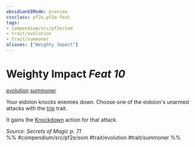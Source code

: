 ```yaml
---
obsidianUIMode: preview
cssclass: pf2e,pf2e-feat
tags:
- compendium/src/pf2e/som
- trait/evolution
- trait/summoner
aliases: ["Weighty Impact"]
---
```

# Weighty Impact  *Feat 10*  
[evolution](rules/traits/evolution-som.md "Evolution Feat Trait")  [summoner](rules/traits/summoner-som.md "Summoner Class Trait")  


Your eidolon knocks enemies down. Choose one of the eidolon's unarmed attacks with the [trip](rules/traits/trip.md "Trip Weapon Trait") trait.

It gains the [Knockdown](rules/abilities/knockdown.md) action for that attack.

*Source: Secrets of Magic p. 71*  
%% #compendium/src/pf2e/som #trait/evolution #trait/summoner %%